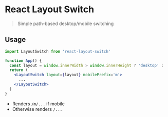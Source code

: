 # React Layout Switch

> Simple path-based desktop/mobile switching

## Usage

```jsx
import LayoutSwitch from 'react-layout-switch'

function App() {
  const layout = window.innerWidth > window.innerHeight ? 'desktop' : 'mobile'
  return (
    <LayoutSwitch layout={layout} mobilePrefix='m'>
      ...
    </LayoutSwitch>
  )
}
```

- Renders `/m/...` if mobile
- Otherwise renders `/...`
